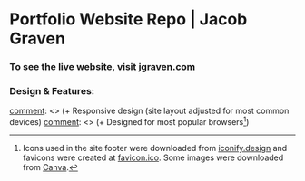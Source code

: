 # Portfolio Website Repo | Jacob Graven

### To see the live website, visit [jgraven.com](https://jgraven.com)

### Design & Features: 

[comment]: <> (+ Vanilla HTML, CSS, and JS)
[comment]: <> (+ Responsive design (site layout adjusted for most common devices)
[comment]: <> (+ Designed for most popular browsers[^1])


[comment]: <> (WIP features/designing)
[comment]: <> (Readable and semantic code)
[comment]: <> (...)



[^1]: Icons used in the site footer were downloaded from [iconify.design](https://www.iconify.design) and favicons were created at [favicon.ico](https://www.favicon.io). Some images were downloaded from [Canva](https://www.canva.com/).
